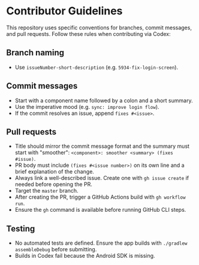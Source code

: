 # Contributor Guidelines

This repository uses specific conventions for branches, commit messages, and pull requests. Follow these rules when contributing via Codex:

## Branch naming
- Use `issueNumber-short-description` (e.g. `5934-fix-login-screen`).

## Commit messages
- Start with a component name followed by a colon and a short summary.
- Use the imperative mood (e.g. `sync: improve login flow`).
- If the commit resolves an issue, append `fixes #<issue>`.

## Pull requests
- Title should mirror the commit message format and the summary must start with "smoother": `<component>: smoother <summary> (fixes #issue)`.
- PR body must include `(fixes #<issue number>)` on its own line and a brief explanation of the change.
- Always link a well-described issue. Create one with `gh issue create` if needed before opening the PR.
- Target the `master` branch.
- After creating the PR, trigger a GitHub Actions build with `gh workflow run`.
- Ensure the `gh` command is available before running GitHub CLI steps.

## Testing
- No automated tests are defined. Ensure the app builds with `./gradlew assembleDebug` before submitting.
- Builds in Codex fail because the Android SDK is missing.
